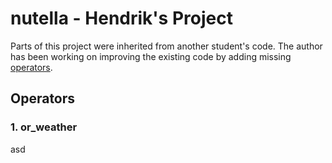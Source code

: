 # nutella - Hendrik's Project

Parts of this project were inherited from another student's code. The author has been working on improving the existing code by adding missing [operators](#).

## Operators

### 1. or_weather

asd